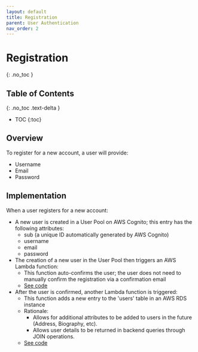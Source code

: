 ```yaml
---
layout: default
title: Registration
parent: User Authentication
nav_order: 2
---
```


# Registration
{: .no_toc }

## Table of Contents
{: .no_toc .text-delta }

- TOC
{:toc}

## Overview
To register for a new account, a user will provide:
* Username
* Email
* Password

## Implementation
When a user registers for a new account:
* A new user is created in a User Pool on AWS Cognito; this entry has the following attributes:
    * sub (a unique ID automatically generated by AWS Cognito)
    * username
    * email
    * password
* The creation of a new user in the User Pool then triggers an AWS Lambda function:
    * This function auto-confirms the user; the user does not need to manually confirm the registration via a confirmation email
    * [See code](https://github.com/Bakkcover/lambda-bakkcover-cognito-autoConfirmUser)
* After the user is confirmed, another Lambda function is triggered:
    * This function adds a new entry to the 'users' table in an AWS RDS instance
    * Rationale:
        * Allows for additional attributes to be added to users in the future (Address, Biography, etc).
        * Allows user details to be returned in backend queries through JOIN operations.
    * [See code](https://github.com/Bakkcover/lambda-bakkcover-cognito-addUserToRds)